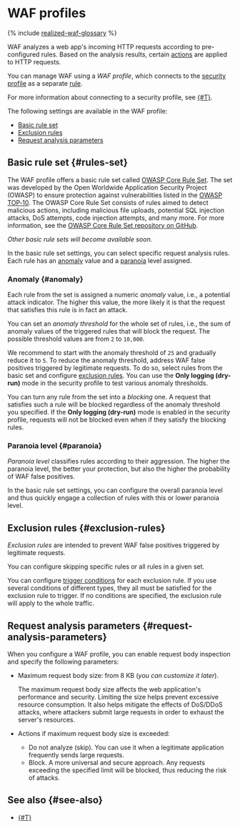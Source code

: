 # WAF profiles

{% include [realized-waf-glossary](../../_includes/smartwebsecurity/realized-waf-glossary.md) %}

WAF analyzes a web app's incoming HTTP requests according to pre-configured rules. Based on the analysis results, certain [actions](rules.md#rule-action) are applied to HTTP requests.

You can manage WAF using a _WAF profile_, which connects to the [security profile](profiles.md) as a separate [rule](rules.md).

For more information about connecting to a security profile, see [{#T}](../quickstart/quickstart-waf.md).

The following settings are available in the WAF profile:
* [Basic rule set](#rules-set)
* [Exclusion rules](#exclusion-rules)
* [Request analysis parameters](#request-analysis-parameters)

## Basic rule set {#rules-set}

The WAF profile offers a basic rule set called [OWASP Core Rule Set](https://coreruleset.org/). The set was developed by the Open Worldwide Application Security Project (OWASP) to ensure protection against vulnerabilities listed in the [OWASP TOP‑10](https://owasp.org/www-project-top-ten/). The OWASP Core Rule Set consists of rules aimed to detect malicious actions, including malicious file uploads, potential SQL injection attacks, DoS attempts, code injection attempts, and many more. For more information, see the [OWASP Core Rule Set repository on GitHub](https://github.com/coreruleset/coreruleset).

_Other basic rule sets will become available soon._

In the basic rule set settings, you can select specific request analysis rules. Each rule has an [anomaly](#anomaly) value and a [paranoia](#paranoia) level assigned.

### Anomaly {#anomaly}

Each rule from the set is assigned a numeric _anomaly_ value, i.e., a potential attack indicator. The higher this value, the more likely it is that the request that satisfies this rule is in fact an attack.

You can set an _anomaly threshold_ for the whole set of rules, i.e., the sum of anomaly values of the triggered rules that will block the request. The possible threshold values are from `2` to `10,000`.

We recommend to start with the anomaly threshold of `25` and gradually reduce it to `5`. To reduce the anomaly threshold, address WAF false positives triggered by legitimate requests. To do so, select rules from the basic set and configure [exclusion rules](#exclusion-rules). You can use the **Only logging (dry-run)** mode in the security profile to test various anomaly thresholds.

You can turn any rule from the set into a _blocking_ one. A request that satisfies such a rule will be blocked regardless of the anomaly threshold you specified. If the **Only logging (dry-run)** mode is enabled in the security profile, requests will not be blocked even when if they satisfy the blocking rules.

### Paranoia level {#paranoia}

_Paranoia level_ classifies rules according to their aggression. The higher the paranoia level, the better your protection, but also the higher the probability of WAF false positives.

In the basic rule set settings, you can configure the overall paranoia level and thus quickly engage a collection of rules with this or lower paranoia level.

## Exclusion rules {#exclusion-rules}

_Exclusion rules_ are intended to prevent WAF false positives triggered by legitimate requests.

You can configure skipping specific rules or all rules in a given set.

You can configure [trigger conditions](conditions.md) for each exclusion rule. If you use several conditions of different types, they all must be satisfied for the exclusion rule to trigger. If no conditions are specified, the exclusion rule will apply to the whole traffic.

## Request analysis parameters {#request-analysis-parameters}

When you configure a WAF profile, you can enable request body inspection and specify the following parameters:

* Maximum request body size: from 8 KB (_you can customize it later_).
  
  The maximum request body size affects the web application's performance and security. Limiting the size helps prevent excessive resource consumption. It also helps mitigate the effects of DoS/DDoS attacks, where attackers submit large requests in order to exhaust the server's resources.
  
* Actions if maximum request body size is exceeded:
  * Do not analyze (skip). You can use it when a legitimate application frequently sends large requests.
  * Block. A more universal and secure approach. Any requests exceeding the specified limit will be blocked, thus reducing the risk of attacks.

## See also {#see-also}

* [{#T}](../quickstart/quickstart-waf.md)
